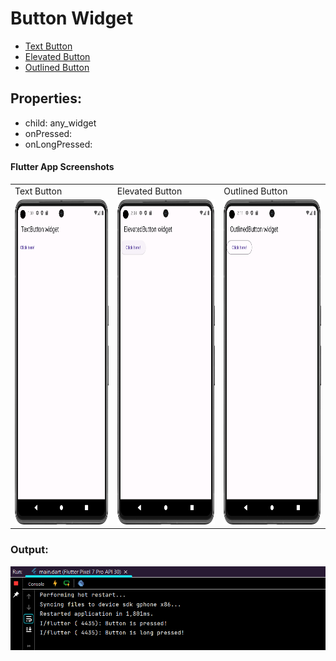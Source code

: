 # Button Widget

- [Text Button](https://api.flutter.dev/flutter/material/TextButton-class.html)
- [Elevated Button](https://api.flutter.dev/flutter/material/ElevatedButton-class.html)
- [Outlined Button](https://api.flutter.dev/flutter/material/OutlinedButton-class.html)

## Properties:
- child: any_widget
- onPressed: 
- onLongPressed: 


#### Flutter App Screenshots

<table>
  <tr>
    <td>Text Button</td>
     <td>Elevated Button</td>
     <td>Outlined Button</td>
  </tr>
  <tr>
    <td><img src="Screenshot/text_button.png" width=250 height=520></td>
    <td><img src="Screenshot/elevated_button.png" width=250 height=520></td>
    <td><img src="Screenshot/outlined_button.png" width=250 height=520></td>
  </tr>
 </table>

### Output:

![consol_output](Screenshot/consol_output.png)

